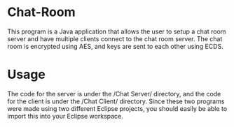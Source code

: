 # Chat-Room
This program is a Java application that allows the user to setup a chat room server and have multiple clients connect to the chat room server. The chat room is encrypted using AES, and keys are sent to each other using ECDS.

# Usage
The code for the server is under the /Chat Server/ directory, and the code for the client is under the /Chat Client/ directory. Since these two programs were made using two different Eclipse projects, you should easily be able to import this into your Eclipse workspace.
